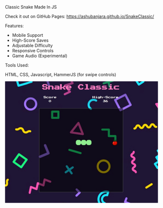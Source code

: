 Classic Snake Made In JS

Check it out on GitHub Pages: https://ashubanjara.github.io/SnakeClassic/

Features: 

<ul>
  <li>Mobile Support</li>
  <li>High-Score Saves</li>
  <li>Adjustable Difficulty</li>
  <li>Responsive Controls</li>
  <li>Game Audio (Experimental)</li>
</ul>

Tools Used:

HTML, CSS, Javascript, HammerJS (for swipe controls)

<img src="https://github.com/ashubanjara/SnakeClassic/blob/main/imgs/snake-capture.PNG" width="750">
